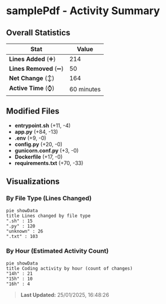# samplePdf - Activity Summary 

## Overall Statistics

| Stat                   | Value                                                             |
| ---------------------- | ----------------------------------------------------------------- |
| **Lines Added** (➕)   | 214                                          |
| **Lines Removed** (➖) | 50                                        |
| **Net Change** (↕)    | 164                |
| **Active Time** (⌚)   | 60 minutes |


## Modified Files
- **entrypoint.sh** (+11, -4)
- **app.py** (+84, -13)
- **.env** (+9, -0)
- **config.py** (+20, -0)
- **gunicorn.conf.py** (+3, -0)
- **Dockerfile** (+17, -0)
- **requirements.txt** (+70, -33)

## Visualizations

### By File Type (Lines Changed)

```mermaid
pie showData
title Lines changed by file type
".sh" : 15
".py" : 120
"unknown" : 26
".txt" : 103
```

### By Hour (Estimated Activity Count)

```mermaid
pie showData
title Coding activity by hour (count of changes)
"14h" : 21
"15h" : 10
"16h" : 4
```


> **Last Updated:** 25/01/2025, 16:48:26